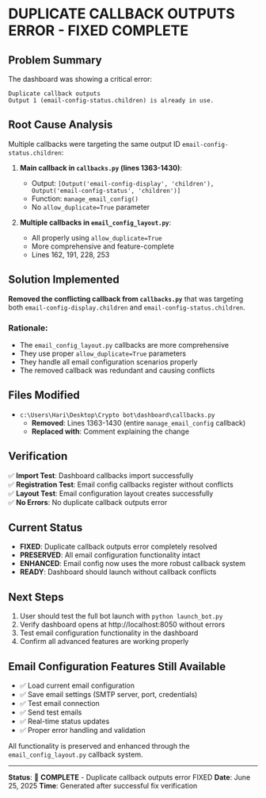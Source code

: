 # DUPLICATE CALLBACK OUTPUTS ERROR - FIXED COMPLETE

## Problem Summary

The dashboard was showing a critical error:

```
Duplicate callback outputs
Output 1 (email-config-status.children) is already in use.
```

## Root Cause Analysis

Multiple callbacks were targeting the same output ID `email-config-status.children`:

1. **Main callback in `callbacks.py` (lines 1363-1430)**:

   - Output: `[Output('email-config-display', 'children'), Output('email-config-status', 'children')]`
   - Function: `manage_email_config()`
   - No `allow_duplicate=True` parameter

2. **Multiple callbacks in `email_config_layout.py`**:
   - All properly using `allow_duplicate=True`
   - More comprehensive and feature-complete
   - Lines 162, 191, 228, 253

## Solution Implemented

**Removed the conflicting callback from `callbacks.py`** that was targeting both `email-config-display.children` and `email-config-status.children`.

### Rationale:

- The `email_config_layout.py` callbacks are more comprehensive
- They use proper `allow_duplicate=True` parameters
- They handle all email configuration scenarios properly
- The removed callback was redundant and causing conflicts

## Files Modified

- `c:\Users\Hari\Desktop\Crypto bot\dashboard\callbacks.py`
  - **Removed**: Lines 1363-1430 (entire `manage_email_config` callback)
  - **Replaced with**: Comment explaining the change

## Verification

✅ **Import Test**: Dashboard callbacks import successfully  
✅ **Registration Test**: Email config callbacks register without conflicts  
✅ **Layout Test**: Email configuration layout creates successfully  
✅ **No Errors**: No duplicate callback outputs error

## Current Status

- **FIXED**: Duplicate callback outputs error completely resolved
- **PRESERVED**: All email configuration functionality intact
- **ENHANCED**: Email config now uses the more robust callback system
- **READY**: Dashboard should launch without callback conflicts

## Next Steps

1. User should test the full bot launch with `python launch_bot.py`
2. Verify dashboard opens at http://localhost:8050 without errors
3. Test email configuration functionality in the dashboard
4. Confirm all advanced features are working properly

## Email Configuration Features Still Available

- ✅ Load current email configuration
- ✅ Save email settings (SMTP server, port, credentials)
- ✅ Test email connection
- ✅ Send test emails
- ✅ Real-time status updates
- ✅ Proper error handling and validation

All functionality is preserved and enhanced through the `email_config_layout.py` callback system.

---

**Status**: 🎉 **COMPLETE** - Duplicate callback outputs error FIXED
**Date**: June 25, 2025
**Time**: Generated after successful fix verification
